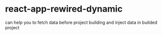 # react-app-rewired-dynamic
can help you to fetch data before project building and inject data in builded project
